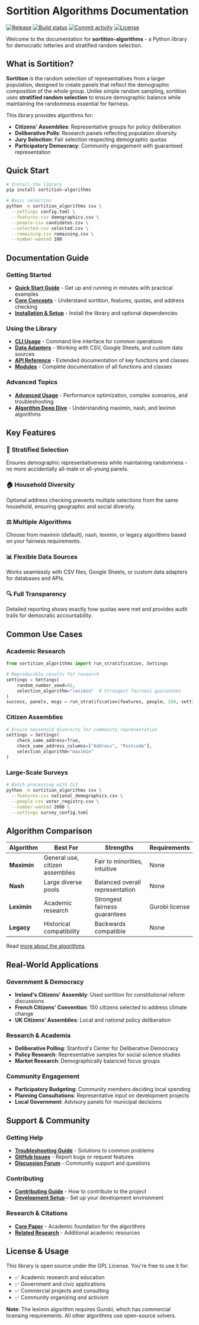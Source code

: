 # Sortition Algorithms Documentation

[![Release](https://img.shields.io/github/v/release/sortitionfoundation/sortition-algorithms)](https://img.shields.io/github/v/release/sortitionfoundation/sortition-algorithms)
[![Build status](https://img.shields.io/github/actions/workflow/status/sortitionfoundation/sortition-algorithms/main.yml?branch=main)](https://github.com/sortitionfoundation/sortition-algorithms/actions/workflows/main.yml?query=branch%3Amain)
[![Commit activity](https://img.shields.io/github/commit-activity/m/sortitionfoundation/sortition-algorithms)](https://img.shields.io/github/commit-activity/m/sortitionfoundation/sortition-algorithms)
[![License](https://img.shields.io/github/license/sortitionfoundation/sortition-algorithms)](https://img.shields.io/github/license/sortitionfoundation/sortition-algorithms)

Welcome to the documentation for **sortition-algorithms** - a Python library for democratic lotteries and stratified random selection.

## What is Sortition?

**Sortition** is the random selection of representatives from a larger population, designed to create panels that reflect the demographic composition of the whole group. Unlike simple random sampling, sortition uses **stratified random selection** to ensure demographic balance while maintaining the randomness essential for fairness.

This library provides algorithms for:

- **Citizens' Assemblies**: Representative groups for policy deliberation
- **Deliberative Polls**: Research panels reflecting population diversity
- **Jury Selection**: Fair selection respecting demographic quotas
- **Participatory Democracy**: Community engagement with guaranteed representation

## Quick Start

```bash
# Install the library
pip install sortition-algorithms

# Basic selection
python -m sortition_algorithms csv \
  --settings config.toml \
  --features-csv demographics.csv \
  --people-csv candidates.csv \
  --selected-csv selected.csv \
  --remaining-csv remaining.csv \
  --number-wanted 100
```

## Documentation Guide

### Getting Started

- **[Quick Start Guide](quickstart.md)** - Get up and running in minutes with practical examples
- **[Core Concepts](concepts.md)** - Understand sortition, features, quotas, and address checking
- **[Installation & Setup](quickstart.md#installation)** - Install the library and optional dependencies

### Using the Library

- **[CLI Usage](cli.md)** - Command line interface for common operations
- **[Data Adapters](adapters.md)** - Working with CSV, Google Sheets, and custom data sources
- **[API Reference](api-reference.md)** - Extended documentation of key functions and classes
- **[Modules](modules.md)** - Complete documentation of all functions and classes

### Advanced Topics

- **[Advanced Usage](advanced.md)** - Performance optimization, complex scenarios, and troubleshooting
- **[Algorithm Deep Dive](advanced.md#algorithm-deep-dive)** - Understanding maximin, nash, and leximin algorithms

## Key Features

### 🎯 **Stratified Selection**

Ensures demographic representativeness while maintaining randomness - no more accidentally all-male or all-young panels.

### 🏠 **Household Diversity**

Optional address checking prevents multiple selections from the same household, ensuring geographic and social diversity.

### ⚖️ **Multiple Algorithms**

Choose from maximin (default), nash, leximin, or legacy algorithms based on your fairness requirements.

### 📊 **Flexible Data Sources**

Works seamlessly with CSV files, Google Sheets, or custom data adapters for databases and APIs.

### 🔍 **Full Transparency**

Detailed reporting shows exactly how quotas were met and provides audit trails for democratic accountability.

## Common Use Cases

### Academic Research

```python
from sortition_algorithms import run_stratification, Settings

# Reproducible results for research
settings = Settings(
    random_number_seed=42,
    selection_algorithm="leximin"  # Strongest fairness guarantees
)
success, panels, msgs = run_stratification(features, people, 150, settings)
```

### Citizen Assemblies

```python
# Ensure household diversity for community representation
settings = Settings(
    check_same_address=True,
    check_same_address_columns=["Address", "Postcode"],
    selection_algorithm="maximin"
)
```

### Large-Scale Surveys

```bash
# Batch processing with CLI
python -m sortition_algorithms csv \
  --features-csv national_demographics.csv \
  --people-csv voter_registry.csv \
  --number-wanted 2000 \
  --settings survey_config.toml
```

## Algorithm Comparison

| Algorithm   | Best For                        | Strengths                       | Requirements   |
| ----------- | ------------------------------- | ------------------------------- | -------------- |
| **Maximin** | General use, citizen assemblies | Fair to minorities, intuitive   | None           |
| **Nash**    | Large diverse pools             | Balanced overall representation | None           |
| **Leximin** | Academic research               | Strongest fairness guarantees   | Gurobi license |
| **Legacy**  | Historical compatibility        | Backwards compatible            | None           |

Read [more about the algorithms](concepts.md#selection-algorithms).

## Real-World Applications

### Government & Democracy

- **Ireland's Citizens' Assembly**: Used sortition for constitutional reform discussions
- **French Citizens' Convention**: 150 citizens selected to address climate change
- **UK Citizens' Assemblies**: Local and national policy deliberation

### Research & Academia

- **Deliberative Polling**: Stanford's Center for Deliberative Democracy
- **Policy Research**: Representative samples for social science studies
- **Market Research**: Demographically balanced focus groups

### Community Engagement

- **Participatory Budgeting**: Community members deciding local spending
- **Planning Consultations**: Representative input on development projects
- **Local Government**: Advisory panels for municipal decisions

## Support & Community

### Getting Help

- **[Troubleshooting Guide](advanced.md#troubleshooting-guide)** - Solutions to common problems
- **[GitHub Issues](https://github.com/sortitionfoundation/sortition-algorithms/issues)** - Report bugs or request features
- **[Discussion Forum](https://github.com/sortitionfoundation/sortition-algorithms/discussions)** - Community support and questions

### Contributing

- **[Contributing Guide](https://github.com/sortitionfoundation/sortition-algorithms/blob/main/CONTRIBUTING.md)** - How to contribute to the project
- **[Development Setup](https://github.com/sortitionfoundation/sortition-algorithms#starting-development)** - Set up your development environment

### Research & Citations

- **[Core Paper](https://www.nature.com/articles/s41586-021-03788-6)** - Academic foundation for the algorithms
- **[Related Research](concepts.md#research-background)** - Additional academic resources

## License & Usage

This library is open source under the GPL License. You're free to use it for:

- ✅ Academic research and education
- ✅ Government and civic applications
- ✅ Commercial projects and consulting
- ✅ Community organizing and activism

**Note**: The leximin algorithm requires Gurobi, which has commercial licensing requirements. All other algorithms use open-source solvers.
